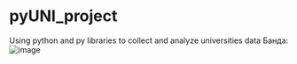 # pyUNI_project
Using python and py libraries to collect and analyze universities data
Банда:
![image](https://github.com/PrincePervert/pyUNI_project/assets/115428450/07381b96-5ab1-4126-9fc5-5b690d2391d3)
